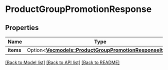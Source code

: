 # ProductGroupPromotionResponse

## Properties

Name | Type | Description | Notes
------------ | ------------- | ------------- | -------------
**items** | Option<[**Vec<models::ProductGroupPromotionResponseItem>**](ProductGroupPromotionResponseItem.md)> |  | [optional]

[[Back to Model list]](../README.md#documentation-for-models) [[Back to API list]](../README.md#documentation-for-api-endpoints) [[Back to README]](../README.md)


